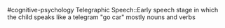 #cognitive-psychology 
Telegraphic Speech::Early speech stage in which the child speaks like a telegram "go car" mostly nouns and verbs
<!--SR:!2024-04-07,1,230-->